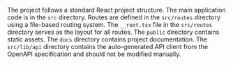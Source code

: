 The project follows a standard React project structure. The main application code is in the `src` directory. Routes are defined in the `src/routes` directory using a file-based routing system. The `__root.tsx` file in the `src/routes` directory serves as the layout for all routes. The `public` directory contains static assets. The `docs` directory contains project documentation. The `src/lib/api` directory contains the auto-generated API client from the OpenAPI specification and should not be modified manually.
